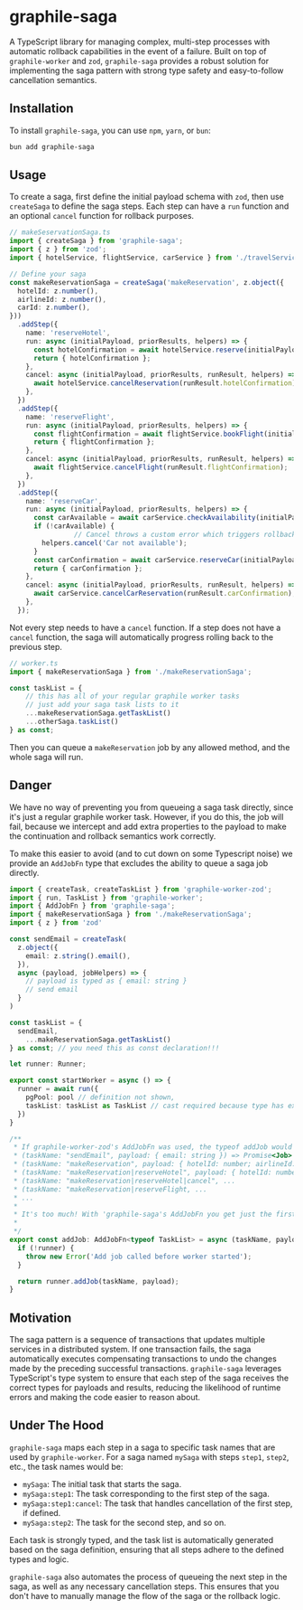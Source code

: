 # graphile-saga

A TypeScript library for managing complex, multi-step processes with automatic rollback capabilities in the event of a failure. Built on top of `graphile-worker` and `zod`, `graphile-saga` provides a robust solution for implementing the saga pattern with strong type safety and easy-to-follow cancellation semantics.

## Installation

To install `graphile-saga`, you can use `npm`, `yarn`, or `bun`:

```bash
bun add graphile-saga
```

## Usage

To create a saga, first define the initial payload schema with `zod`, then use `createSaga` to define the saga steps. Each step can have a `run` function and an optional `cancel` function for rollback purposes.

```typescript
// makeSeservationSaga.ts
import { createSaga } from 'graphile-saga';
import { z } from 'zod';
import { hotelService, flightService, carService } from './travelServices';

// Define your saga
const makeReservationSaga = createSaga('makeReservation', z.object({
  hotelId: z.number(),
  airlineId: z.number(),
  carId: z.number(),
}))
  .addStep({
    name: 'reserveHotel',
    run: async (initialPayload, priorResults, helpers) => {
      const hotelConfirmation = await hotelService.reserve(initialPayload.hotelId);
      return { hotelConfirmation };
    },
    cancel: async (initialPayload, priorResults, runResult, helpers) => {
      await hotelService.cancelReservation(runResult.hotelConfirmation);
    },
  })
  .addStep({
    name: 'reserveFlight',
    run: async (initialPayload, priorResults, helpers) => {
      const flightConfirmation = await flightService.bookFlight(initialPayload.airlineId);
      return { flightConfirmation };
    },
    cancel: async (initialPayload, priorResults, runResult, helpers) => {
      await flightService.cancelFlight(runResult.flightConfirmation);
    },
  })
  .addStep({
    name: 'reserveCar',
    run: async (initialPayload, priorResults, helpers) => {
      const carAvailable = await carService.checkAvailability(initialPayload.carId);
      if (!carAvailable) {
				// Cancel throws a custom error which triggers rollbacks all the way up
        helpers.cancel('Car not available');
      }
      const carConfirmation = await carService.reserveCar(initialPayload.carId);
      return { carConfirmation };
    },
    cancel: async (initialPayload, priorResults, runResult, helpers) => {
      await carService.cancelCarReservation(runResult.carConfirmation);
    },
  });
```

Not every step needs to have a `cancel` function. If a step does not have a `cancel` function, the saga will automatically progress
rolling back to the previous step.

```typescript
// worker.ts
import { makeReservationSaga } from './makeReservationSaga';

const taskList = {
	// this has all of your regular graphile worker tasks
	// just add your saga task lists to it
	...makeReservationSaga.getTaskList()
	...otherSaga.taskList()
} as const;
```

Then you can queue a `makeReservation` job by any allowed method, and the whole saga will run.

## Danger

We have no way of preventing you from queueing a saga task directly, since it's just a regular graphile worker task.
However, if you do this, the job will fail, because we intercept and add extra properties to the payload 
to make the continuation and rollback semantics work correctly.

To make this easier to avoid (and to cut down on some Typescript noise) we provide an `AddJobFn` type that excludes the
ability to queue a saga job directly.

```typescript
import { createTask, createTaskList } from 'graphile-worker-zod';
import { run, TaskList } from 'graphile-worker';
import { AddJobFn } from 'graphile-saga';
import { makeReservationSaga } from './makeReservationSaga';
import { z } from 'zod'

const sendEmail = createTask(
  z.object({
    email: z.string().email(),
  }),
  async (payload, jobHelpers) => {
    // payload is typed as { email: string }
    // send email
  }
)

const taskList = {
  sendEmail,
	...makeReservationSaga.getTaskList()
} as const; // you need this as const declaration!!!

let runner: Runner;

export const startWorker = async () => {
  runner = await run({
    pgPool: pool // definition not shown,
    taskList: taskList as TaskList // cast required because type has extra info graphile-worker doesn't want
  })
}

/**
 * If graphile-worker-zod's AddJobFn was used, the typeof addJob would be:
 * (taskName: "sendEmail", payload: { email: string }) => Promise<Job>
 * (taskName: "makeReservation", payload: { hotelId: number; airlineId: number; carId: number; }) => Promise<Job>
 * (taskName: "makeReservation|reserveHotel", payload: { hotelId: number; airlineId: number; carId: number; }) => Promise<Job>
 * (taskName: "makeReservation|reserveHotel|cancel", ...
 * (taskName: "makeReservation|reserveFlight, ...
 * ...
 * 
 * It's too much! With 'graphile-saga's AddJobFn you get just the first two.
 * 
 */
export const addJob: AddJobFn<typeof TaskList> = async (taskName, payload) => {
  if (!runner) {
    throw new Error('Add job called before worker started');
  }

  return runner.addJob(taskName, payload);
}
```

## Motivation

The saga pattern is a sequence of transactions that updates multiple services in a distributed system. If one transaction fails, the saga automatically executes compensating transactions to undo the changes made by the preceding successful transactions. `graphile-saga` leverages TypeScript's type system to ensure that each step of the saga receives the correct types for payloads and results, reducing the likelihood of runtime errors and making the code easier to reason about.

## Under The Hood

`graphile-saga` maps each step in a saga to specific task names that are used by `graphile-worker`. For a saga named `mySaga` with steps `step1`, `step2`, etc., the task names would be:

- `mySaga`: The initial task that starts the saga.
- `mySaga:step1`: The task corresponding to the first step of the saga.
- `mySaga:step1:cancel`: The task that handles cancellation of the first step, if defined.
- `mySaga:step2`: The task for the second step, and so on.

Each task is strongly typed, and the task list is automatically generated based on the saga definition, ensuring that all steps adhere to the defined types and logic.

`graphile-saga` also automates the process of queueing the next step in the saga, as well as any necessary cancellation steps. This ensures that you don't have to manually manage the flow of the saga or the rollback logic.

